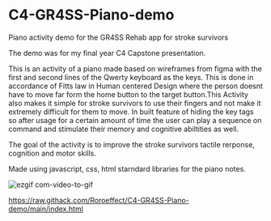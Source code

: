 # C4-GR4SS-Piano-demo
Piano activity demo for the GR4SS Rehab app for stroke survivors

The demo was for my final year C4 Capstone presentation.

This is an activity of a piano made based on wireframes from figma with the first and second lines of the Qwerty keyboard as the keys. This is done in accordance of Fitts law in Human centered Design where the person doesnt have to move far form the home button to the target button.This Activity also makes it simple for stroke survivors to use their fingers and not make it extremely difficult for them to move.
In built feature of hiding the key tags so after usage for a certain amount of time the user can play a sequence on command and stimulate their memory and cognitive abiltities as well. 

The goal of the activity is to improve the stroke survivors tactile rerponse, cognition and motor skills.

Made using javascript, css, html starndard libraries for the piano notes. 


![ezgif com-video-to-gif](https://user-images.githubusercontent.com/69092677/236607431-97fa684b-4aa2-4111-87b2-caf6f3ff76f9.gif)


https://raw.githack.com/Roroeffect/C4-GR4SS-Piano-demo/main/index.html
